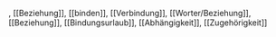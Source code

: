 , [[Beziehung]], [[binden]], [[Verbindung]], [[Worter/Beziehung]], [[Beziehung]], [[Bindungsurlaub]], [[Abhängigkeit]], [[Zugehörigkeit]]